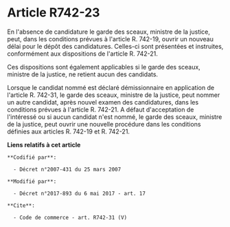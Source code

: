 # Article R742-23

En l'absence de candidature le garde des sceaux, ministre de la justice, peut, dans les conditions prévues à l'article R.
742-19, ouvrir un nouveau délai pour le dépôt des candidatures. Celles-ci sont présentées et instruites, conformément aux
dispositions de l'article R. 742-21. 

Ces dispositions sont également applicables si le garde des sceaux, ministre de la justice, ne retient aucun des candidats. 

Lorsque le candidat nommé est déclaré démissionnaire en application de l'article R. 742-31, le garde des sceaux, ministre de
la justice, peut nommer un autre candidat, après nouvel examen des candidatures, dans les conditions prévues à l'article R.
742-21. A défaut d'acceptation de l'intéressé ou si aucun candidat n'est nommé, le garde des sceaux, ministre de la justice,
peut ouvrir une nouvelle procédure dans les conditions définies aux articles R. 742-19 et R. 742-21.

**Liens relatifs à cet article**

	**Codifié par**:

	  - Décret n°2007-431 du 25 mars 2007

	**Modifié par**:

	  - Décret n°2017-893 du 6 mai 2017 - art. 17

	**Cite**:

	  - Code de commerce - art. R742-31 (V)
